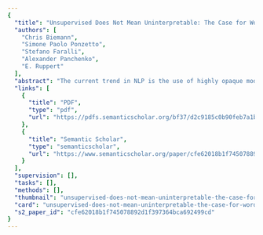 ```yaml
---
{
  "title": "Unsupervised Does Not Mean Uninterpretable: The Case for Word Sense Induction and Disambiguation",
  "authors": [
    "Chris Biemann",
    "Simone Paolo Ponzetto",
    "Stefano Faralli",
    "Alexander Panchenko",
    "E. Ruppert"
  ],
  "abstract": "The current trend in NLP is the use of highly opaque models, e.g. neural networks and word embeddings. While these models yield state-of-the-art results on a range of tasks, their drawback is poor interpretability. On the example of word sense induction and disambiguation (WSID), we show that it is possible to develop an interpretable model that matches the state-of-the-art models in accuracy. Namely, we present an unsupervised, knowledge-free WSID approach, which is interpretable at three levels: word sense inventory, sense feature representations, and disambiguation procedure. Experiments show that our model performs on par with state-of-the-art word sense embeddings and other unsupervised systems while offering the possibility to justify its decisions in human-readable form.",
  "links": [
    {
      "title": "PDF",
      "type": "pdf",
      "url": "https://pdfs.semanticscholar.org/bf37/d2c9185c0b90feb7a1bf872090f747d0fb6e.pdf"
    },
    {
      "title": "Semantic Scholar",
      "type": "semanticscholar",
      "url": "https://www.semanticscholar.org/paper/cfe62018b1f745078892d1f397364bca692499cd"
    }
  ],
  "supervision": [],
  "tasks": [],
  "methods": [],
  "thumbnail": "unsupervised-does-not-mean-uninterpretable-the-case-for-word-sense-induction-and-disambiguation-thumb.jpg",
  "card": "unsupervised-does-not-mean-uninterpretable-the-case-for-word-sense-induction-and-disambiguation-card.jpg",
  "s2_paper_id": "cfe62018b1f745078892d1f397364bca692499cd"
}
---
```



